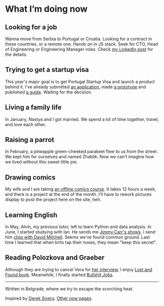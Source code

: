 # What I’m doing now

## Looking for a job

Wanna move from Serbia to Portugal or Croatia. Looking for a contract in these countries, or a remote one. Hands on in JS stack. Seek for CTO, Head of Engineering or Engineering Manager roles. Check [my LinkedIn post](https://www.linkedin.com/posts/vladimir-lazarev_portugal-croatia-remote-activity-7333039345244835841-sPya) for the details.

## Trying to get a startup visa

This year's major goal is to get Portugal Startup Visa and launch a product behind it. I've already submitted [an application](https://laidrivm.com/mellon), made [a prototype](https://laidrivm.com/how-i-built-mellon-part-1) and published [a guide](https://laidrivm.com/portuguese-startup-visa). Waiting for the decision.

## Living a family life

In January, Nastya and I got married. We spend a lot of time together, travel, and love each other.

## Raising a parrot

In February, a pineapple green-cheeked parakeet flew to us from the street. We kept him for ourselves and named Zhablik. Now we can't imagine how we lived without this sweet little pie.

## Drawing comics

My wife and I are taking [an offline comics course](https://woopwoopschool.com/comicscourse). It takes 12 hours a week, and there is a project at the end of the month. I'll have to rework pictures display to post the project here on the site, heh.

## Learning English

In May, Alvin, my previous tutor, left to learn Python and data analysis. In June, I started studying with Ian. He sends me [Jimmy Carr's shows](https://www.youtube.com/watch?v=r3SSZeUPznU). I send him [clips with David Mitchell](https://www.youtube.com/watch?v=_pDTiFkXgEE). Seems we've found common ground. Last time I learned that when brits tap their noses, they mean "keep this secret".

## Reading Polozkova and Graeber

Although they are trying to cancel Vera for [her interview](https://www.youtube.com/watch?v=aymb2GzNOPY), I enjoy [Lost and Found book](https://www.vidimbooks.com/polozkova). Meanwhile, I finally started [Bullshit Jobs](https://www.simonandschuster.com/books/Bullshit-Jobs/David-Graeber/9781501143335).

---

Written in Belgrade, where we try to escape the scorching heat.

Inspired by [Derek Sivers](https://sive.rs/nowff). [Other now pages](https://nownownow.com/).